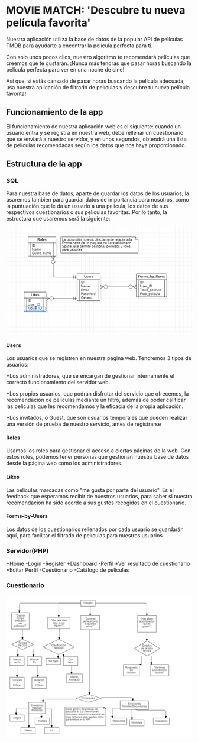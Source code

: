 # MOVIE MATCH: 'Descubre tu nueva película favorita'

Nuestra aplicación utiliza la base de datos de la popular API de películas TMDB para ayudarte a encontrar la película perfecta para ti.

Con solo unos pocos clics, nuestro algoritmo te recomendará películas que creemos que te gustarán. ¡Nunca más tendrás que pasar horas buscando la película perfecta para ver en una noche de cine!

Así que, si estás cansado de pasar horas buscando la película adecuada, usa nuestra aplicación de filtrado de películas y descubre tu nueva película favorita!

## Funcionamiento de la app

El funcionamiento de nuestra aplicación web es el siguiente: cuando un usuario entra y se registra en nuestra web, debe rellenar un cuestionario que se enviará a nuestro servidor, y en unos segundos, obtendrá una lista de peliculas recomendadas según los datos que nos haya proporcionado.

## Estructura de la app 



### SQL  
Para nuestra base de datos, aparte de guardar los datos de los usuarios, la usaremos tambien para guardar datos de importancia para nosotros, como la puntuación que le da un usuario a una pelicula, los datos de sus respectivos cuestionarios o sus peliculas favoritas. Por lo tanto, la estructura que usaremos será la siguiente:

![Captura de pantalla 1](public/screenshots/ER.png)

#### Users

Los usuarios que se registren en nuestra página web. Tendremos 3 tipos de usuarios: 

+Los administradores, que se encargan de gestionar internamente el correcto funcionamiento del servidor web.

+Los propios usuarios, que podrán disfrutar del servicio que ofrecemos, la recomendación de películas mediante un filtro, además de poder calificar las peliculas que les recomendamos y la eficacia de la propia aplicación.

+Los invitados, o Guest, que son usuarios temporales que pueden realizar una versión de prueba de nuestro servicio, antes de registrarse

#### Roles

Usamos los roles para gestionar el acceso a ciertas páginas de la web. Con estos roles, podemos tener personas que gestionan nuestra base de datos desde la página web como los administradores.

#### Likes

Las peliculas marcadas como "me gusta por parte del usuario". Es el feedback que esperamos recibir de nuestros usuarios, para saber si nuestra recomendación ha sido acorde a sus gustos recogidos en el cuestionario.

#### Forms-by-Users

Los datos de los cuestionarios rellenados por cada usuario se guardarán aquí, para facilitar el filtrado de películas para nuestros usuarios.


### Servidor(PHP)

+Home
    -Login
    -Register
+Dashboard
    -Perfil
        *Ver resultado de cuestionario
        *Editar Perfil
    -Cuestionario
    -Catálogo de películas

### Cuestionario

![Captura de pantalla 1](public/screenshots/Cuestionario.png)